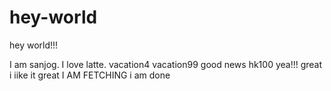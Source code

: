 # hey-world
hey world!!!

I am sanjog. I love latte.
vacation4
vacation99
good news
hk100
yea!!!
great
i iike it 
great
I AM FETCHING
i am done

